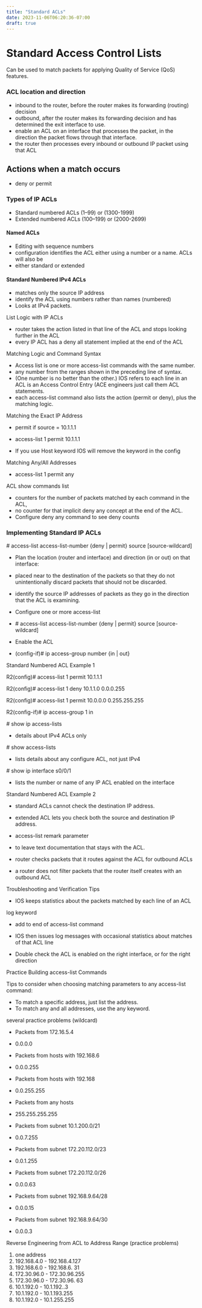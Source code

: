 ```yaml
---
title: "Standard ACLs"
date: 2023-11-06T06:20:36-07:00
draft: true
---
```


# Standard Access Control Lists

Can be used to match packets for applying Quality of Service (QoS) features.

### ACL location and direction

- inbound to the router, before the router makes its forwarding (routing) decision
- outbound, after the router makes its forwarding decision and has determined the exit interface to use.
- enable an ACL on an interface that processes the packet, in the direction the packet flows through that interface.
- the router then processes every inbound or outbound IP packet using that ACL

## Actions when a match occurs

- deny or permit

### Types of IP ACLs

- Standard numbered ACLs (1–99) or (1300-1999)
- Extended numbered ACLs (100–199) or (2000-2699)

#### Named ACLs

- Editing with sequence numbers
- configuration identifies the ACL either using a number or a name. ACLs will also be
- either standard or extended

#### Standard Numbered IPv4 ACLs

- matches only the source IP address
- identify the ACL using numbers rather than names (numbered)
- Looks at IPv4 packets.

List Logic with IP ACLs

- router takes the action listed in that line of the ACL and stops looking further in the ACL
- every IP ACL has a deny all statement implied at the end of the ACL

Matching Logic and Command Syntax

- Access list is one or more access-list commands with the same number.
- any number from the ranges shown in the preceding line of syntax.
- (One number is no better than the other.) IOS refers to each line in an ACL is an Access Control Entry (ACE engineers just call them ACL statements.
- each access-list command also lists the action (permit or deny), plus the matching logic.

Matching the Exact IP Address

- permit if source = 10.1.1.1

- access-list 1 permit 10.1.1.1
- If you use Host keyword IOS will remove the keyword in the config

Matching Any/All Addresses

- access-list 1 permit any

ACL show commands list

- counters for the number of packets matched by each command in the ACL,
- no counter for that implicit deny any concept at the end of the ACL.
- Configure deny any command to see deny counts

### Implementing Standard IP ACLs

\# access-list access-list-number {deny | permit} source \[source-wildcard\]

- Plan the location (router and interface) and direction (in or out) on that interface:

- placed near to the destination of the packets so that they do not unintentionally discard packets that should not be discarded.
- identify the source IP addresses of packets as they go in the direction that the ACL is examining.

- Configure one or more access-list

- \# access-list access-list-number {deny | permit} source \[source-wildcard\]

- Enable the ACL

- (config-if)# ip access-group number {in | out}

Standard Numbered ACL Example 1

R2(config)# access-list 1 permit 10.1.1.1

R2(config)# access-list 1 deny 10.1.1.0 0.0.0.255

R2(config)# access-list 1 permit 10.0.0.0 0.255.255.255

R2(config-if)# ip access-group 1 in

\# show ip access-lists

- details about IPv4 ACLs only

\# show access-lists

- lists details about any configure ACL, not just IPv4

\# show ip interface s0/0/1

- lists the number or name of any IP ACL enabled on the interface

Standard Numbered ACL Example 2

- standard ACLs cannot check the destination IP address.
- extended ACL  lets you check both the source and destination IP address.
- access-list remark parameter

- to leave text documentation that stays with the ACL.

- router checks packets that it routes against the ACL for outbound ACLs
- a router does not filter packets that the router itself creates with an outbound ACL

Troubleshooting and Verification Tips

- IOS keeps statistics about the packets matched by each line of an ACL

log keyword

- add to end of access-list command
- IOS then issues log messages with occasional statistics about matches of that ACL line

- Double check the ACL is enabled on the right interface, or for the right direction

Practice Building access-list Commands

Tips to consider when choosing matching parameters to any access-list command:

- To match a specific address, just list the address.
- To match any and all addresses, use the any keyword.

several practice problems (wildcard)

- Packets from 172.16.5.4

- 0.0.0.0

- Packets from hosts with 192.168.6

- 0.0.0.255

- Packets from hosts with 192.168

- 0.0.255.255

- Packets from any hosts

- 255.255.255.255

- Packets from subnet 10.1.200.0/21

- 0.0.7.255

- Packets from subnet 172.20.112.0/23

- 0.0.1.255

- Packets from subnet 172.20.112.0/26

- 0.0.0.63

- Packets from subnet 192.168.9.64/28

- 0.0.0.15

- Packets from subnet 192.168.9.64/30

- 0.0.0.3

Reverse Engineering from ACL to Address Range (practice problems)

1.  one address
2.  192.168.4.0 - 192.168.4.127
3.  192.168.6.0 - 192.168.6. 31
4.  172.30.96.0 - 172.30.96.255
5.  172.30.96.0 - 172.30.96. 63
6.  10.1.192.0 - 10.1.192..3
7.  10.1.192.0 - 10.1.193.255
8.  10.1.192.0 - 10.1.255.255

